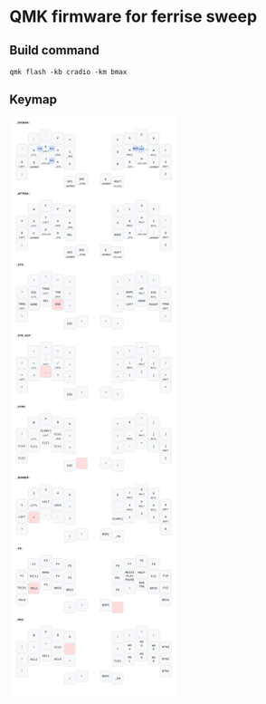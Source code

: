# QMK firmware for ferrise sweep

## Build command

```
qmk flash -kb cradio -km bmax
```

## Keymap
![keymap image](sweep.svg)
